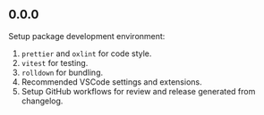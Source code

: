 ## 0.0.0

Setup package development environment:

1. `prettier` and `oxlint` for code style.
2. `vitest` for testing.
3. `rolldown` for bundling.
4. Recommended VSCode settings and extensions.
5. Setup GitHub workflows for review and release generated from changelog.
